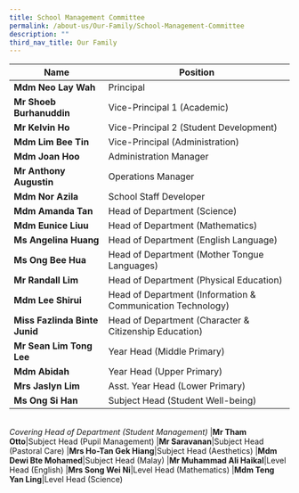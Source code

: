 ```yaml
---
title: School Management Committee
permalink: /about-us/Our-Family/School-Management-Committee
description: ""
third_nav_title: Our Family
---
```



|Name | Position |
| -------- | -------- |
| **Mdm Neo Lay Wah**     | Principal     | 
|**Mr Shoeb Burhanuddin**|Vice-Principal 1 (Academic)
|**Mr Kelvin Ho**|Vice-Principal 2 (Student Development)
|**Mdm Lim Bee Tin**|Vice-Principal (Administration)
|**Mdm Joan Hoo**|Administration Manager
|**Mr Anthony Augustin**|Operations Manager
|**Mdm Nor Azila**|School Staff Developer
|**Mdm Amanda Tan**|Head of Department (Science)
|**Mdm Eunice Liuu**|Head of Department (Mathematics)
|**Ms Angelina Huang**|Head of Department (English Language)|
|**Ms Ong Bee Hua**|Head of Department (Mother Tongue Languages)
|**Mr Randall Lim**|Head of Department (Physical Education)
|**Mdm Lee Shirui**|Head of Department (Information & Communication Technology)
|**Miss Fazlinda Binte Junid**|Head of Department (Character & Citizenship Education)
|**Mr Sean Lim Tong Lee**|	Year Head (Middle Primary) 
|**Mdm Abidah**|Year Head (Upper Primary)
|**Mrs Jaslyn Lim**|Asst. Year Head (Lower Primary)
|**Ms Ong Si Han**|Subject Head (Student Well-being)  
<br>_Covering Head of Department (Student Management)_
|**Mr Tham Otto**|Subject Head (Pupil Management)
|**Mr Saravanan**|Subject Head (Pastoral Care)
|**Mrs Ho-Tan Gek Hiang**|Subject Head (Aesthetics)
|**Mdm Dewi Bte Mohamed**|Subject Head (Malay)
|**Mr Muhammad Ali Haikal**|Level Head (English)
|**Mrs Song Wei Ni**|Level Head (Mathematics)
|**Mdm Teng Yan Ling**|Level Head (Science)

